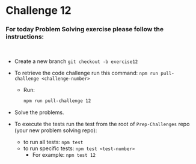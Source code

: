 # Challenge 12

### For today Problem Solving exercise please follow the instructions:

<p>&nbsp</p>

- Create a new branch `git checkout -b exercise12`


- To retrieve the code challenge run this command: `npm run pull-challenge <challenge-number>`

   - Run:

   	 ```bash
  	 npm run pull-challenge 12
   	 ```


- Solve the problems.

- To execute the tests run the test from the root of `Prep-Challenges` repo (your new problem solving repo):

  - to run all tests: `npm test`
  - to run specific tests: `npm test <test-number>`
    - For example: `npm test 12`
